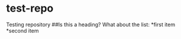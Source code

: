 test-repo
=========

Testing repository
##Is this a heading?
What about the list:
*first item
*second item
